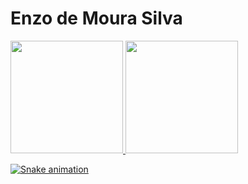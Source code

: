 # Enzo de Moura Silva

<div>
<a href="https://github.com/Enzomoloi">
<img loading="lazy" height="180em" src="https://github-readme-stats.vercel.app/api/top-langs/?username=Enzomoloi&layout=compact&langs_count=7&theme=dracula"/>
<img loading="lazy" height="180em" src="https://github-readme-stats.vercel.app/api?username=Enzomoloi&show_icons=true&theme=dracula&include_all_commits=true&count_private=true"/>
</div>

  ![Snake animation](https://github.com/seu-usuário-aqui/seu-usuário-aqui/blob/output/github-contribution-grid-snake.svg)
<!--
**Enzomoloi/Enzomoloi** is a ✨ _special_ ✨ repository because its `README.md` (this file) appears on your GitHub profile.

Here are some ideas to get you started:

- 🔭 I’m currently working on ...
- 🌱 I’m currently learning ...
- 👯 I’m looking to collaborate on ...
- 🤔 I’m looking for help with ...
- 💬 Ask me about ...
- 📫 How to reach me: ...
- 😄 Pronouns: ...
- ⚡ Fun fact: ...
-->
